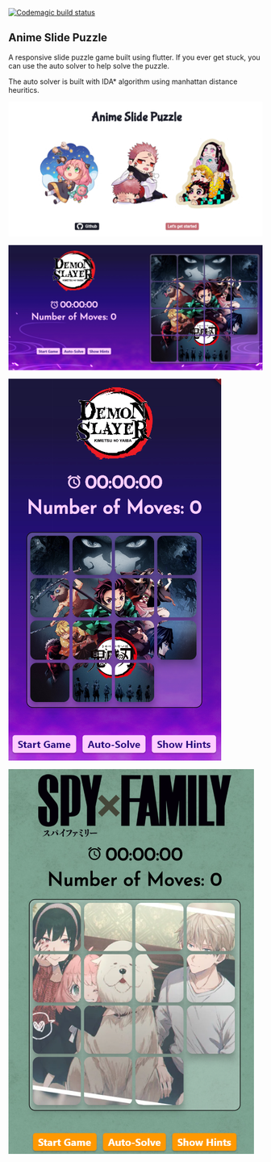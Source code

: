 [![Codemagic build status](https://api.codemagic.io/apps/635363b34fab559e607d46c4/635363b34fab559e607d46c3/status_badge.svg)](https://codemagic.io/apps/635363b34fab559e607d46c4/635363b34fab559e607d46c3/latest_build)

## Anime Slide Puzzle

A responsive slide puzzle game built using flutter.
If you ever get stuck, you can use the auto solver to help solve the puzzle.

The auto solver is built with IDA\* algorithm using manhattan distance heuritics.

![alt text](sample_screenshots/welcome_page.png)

![alt text](https://github.com/klien1/anime_slide_puzzle/blob/main/sample_screenshots/puzzle_page_landscape.png?raw=true)

![alt text](https://github.com/klien1/anime_slide_puzzle/blob/main/sample_screenshots/puzzle_page_portrait.png?raw=true)

![alt text](sample_screenshots/puzzle_page_portrait_spy.png)
